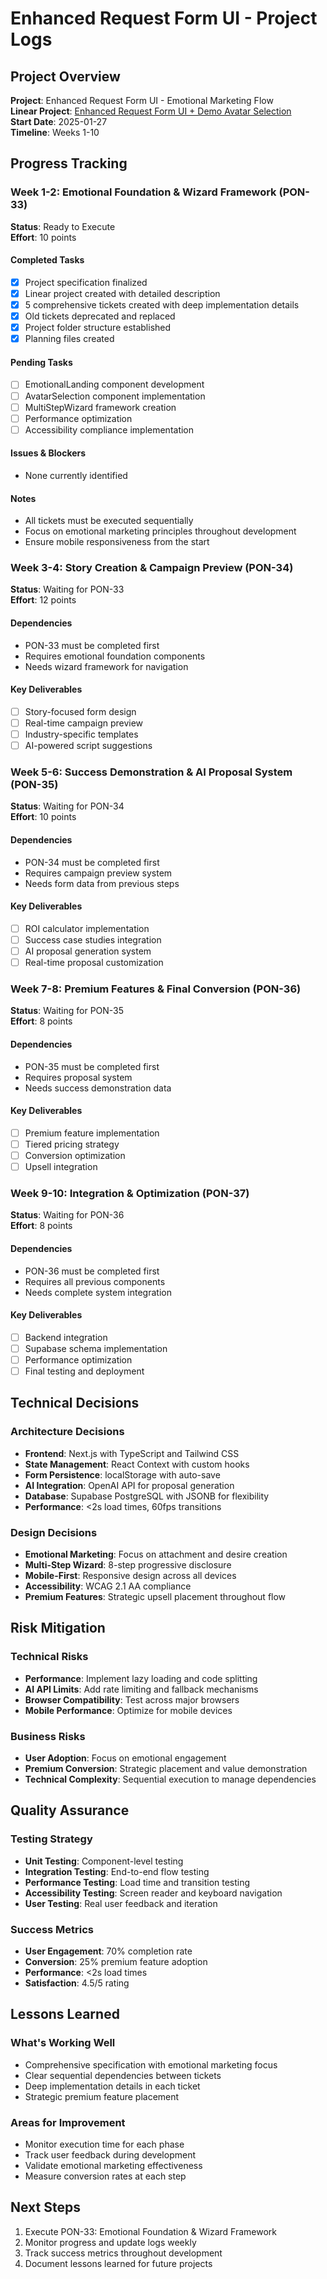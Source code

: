 # Enhanced Request Form UI - Project Logs

## Project Overview
**Project**: Enhanced Request Form UI - Emotional Marketing Flow  
**Linear Project**: [Enhanced Request Form UI + Demo Avatar Selection](https://linear.app/metresearch/project/enhanced-request-form-ui-demo-avatar-selection-6324a916e37a)  
**Start Date**: 2025-01-27  
**Timeline**: Weeks 1-10  

## Progress Tracking

### Week 1-2: Emotional Foundation & Wizard Framework (PON-33)
**Status**: Ready to Execute  
**Effort**: 10 points  

#### Completed Tasks
- [x] Project specification finalized
- [x] Linear project created with detailed description
- [x] 5 comprehensive tickets created with deep implementation details
- [x] Old tickets deprecated and replaced
- [x] Project folder structure established
- [x] Planning files created

#### Pending Tasks
- [ ] EmotionalLanding component development
- [ ] AvatarSelection component implementation
- [ ] MultiStepWizard framework creation
- [ ] Performance optimization
- [ ] Accessibility compliance implementation

#### Issues & Blockers
- None currently identified

#### Notes
- All tickets must be executed sequentially
- Focus on emotional marketing principles throughout development
- Ensure mobile responsiveness from the start

### Week 3-4: Story Creation & Campaign Preview (PON-34)
**Status**: Waiting for PON-33  
**Effort**: 12 points  

#### Dependencies
- PON-33 must be completed first
- Requires emotional foundation components
- Needs wizard framework for navigation

#### Key Deliverables
- [ ] Story-focused form design
- [ ] Real-time campaign preview
- [ ] Industry-specific templates
- [ ] AI-powered script suggestions

### Week 5-6: Success Demonstration & AI Proposal System (PON-35)
**Status**: Waiting for PON-34  
**Effort**: 10 points  

#### Dependencies
- PON-34 must be completed first
- Requires campaign preview system
- Needs form data from previous steps

#### Key Deliverables
- [ ] ROI calculator implementation
- [ ] Success case studies integration
- [ ] AI proposal generation system
- [ ] Real-time proposal customization

### Week 7-8: Premium Features & Final Conversion (PON-36)
**Status**: Waiting for PON-35  
**Effort**: 8 points  

#### Dependencies
- PON-35 must be completed first
- Requires proposal system
- Needs success demonstration data

#### Key Deliverables
- [ ] Premium feature implementation
- [ ] Tiered pricing strategy
- [ ] Conversion optimization
- [ ] Upsell integration

### Week 9-10: Integration & Optimization (PON-37)
**Status**: Waiting for PON-36  
**Effort**: 8 points  

#### Dependencies
- PON-36 must be completed first
- Requires all previous components
- Needs complete system integration

#### Key Deliverables
- [ ] Backend integration
- [ ] Supabase schema implementation
- [ ] Performance optimization
- [ ] Final testing and deployment

## Technical Decisions

### Architecture Decisions
- **Frontend**: Next.js with TypeScript and Tailwind CSS
- **State Management**: React Context with custom hooks
- **Form Persistence**: localStorage with auto-save
- **AI Integration**: OpenAI API for proposal generation
- **Database**: Supabase PostgreSQL with JSONB for flexibility
- **Performance**: <2s load times, 60fps transitions

### Design Decisions
- **Emotional Marketing**: Focus on attachment and desire creation
- **Multi-Step Wizard**: 8-step progressive disclosure
- **Mobile-First**: Responsive design across all devices
- **Accessibility**: WCAG 2.1 AA compliance
- **Premium Features**: Strategic upsell placement throughout flow

## Risk Mitigation

### Technical Risks
- **Performance**: Implement lazy loading and code splitting
- **AI API Limits**: Add rate limiting and fallback mechanisms
- **Browser Compatibility**: Test across major browsers
- **Mobile Performance**: Optimize for mobile devices

### Business Risks
- **User Adoption**: Focus on emotional engagement
- **Premium Conversion**: Strategic placement and value demonstration
- **Technical Complexity**: Sequential execution to manage dependencies

## Quality Assurance

### Testing Strategy
- **Unit Testing**: Component-level testing
- **Integration Testing**: End-to-end flow testing
- **Performance Testing**: Load time and transition testing
- **Accessibility Testing**: Screen reader and keyboard navigation
- **User Testing**: Real user feedback and iteration

### Success Metrics
- **User Engagement**: 70% completion rate
- **Conversion**: 25% premium feature adoption
- **Performance**: <2s load times
- **Satisfaction**: 4.5/5 rating

## Lessons Learned

### What's Working Well
- Comprehensive specification with emotional marketing focus
- Clear sequential dependencies between tickets
- Deep implementation details in each ticket
- Strategic premium feature placement

### Areas for Improvement
- Monitor execution time for each phase
- Track user feedback during development
- Validate emotional marketing effectiveness
- Measure conversion rates at each step

## Next Steps
1. Execute PON-33: Emotional Foundation & Wizard Framework
2. Monitor progress and update logs weekly
3. Track success metrics throughout development
4. Document lessons learned for future projects 